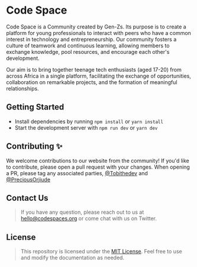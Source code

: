 # Code Space

Code Space is a Community created by Gen-Zs. Its purpose is to create a platform for young professionals to interact with peers who have a common interest in technology and entrepreneurship. Our community fosters a culture of teamwork and continuous learning, allowing members to exchange knowledge, pool resources, and encourage each other's development.

Our aim is to bring together teenage tech enthusiasts (aged 17-20) from across Africa in a single platform, facilitating the exchange of opportunities, collaboration on remarkable projects, and the formation of meaningful relationships.


## Getting Started
- Install dependencies by running <code>npm install</code> or <code>yarn install</code>
- Start the development server with <code>npm run dev</code> or <code>yarn dev</code>

## Contributing ✨

We welcome contributions to our website from the community! If you'd like to contribute, please open a pull request with your changes. When opening a PR, please tag any associated parties, [@Tobithedev](https://github.com/Tobithedev) and [@PreciousOrjiude](https://github.com/IndigoSoftwares21)


## Contact Us
> If you have any question, please reach out to us at hello@codespaces.org or come chat with us on Twitter.

## License

> This repository is licensed under the [MIT License](https://opensource.org/license/mit/). Feel free to use and modify the documentation as needed.
